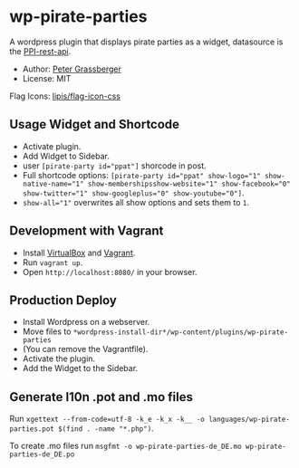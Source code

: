 wp-pirate-parties
=================

A wordpress plugin that displays pirate parties as a widget, datasource is the 
[PPI-rest-api](https://github.com/Pirate-Parties-International/PPI-rest-api).

* Author: [Peter Grassberger](http://petergrassberger.com)
* License: MIT

Flag Icons: [lipis/flag-icon-css](https://github.com/lipis/flag-icon-css)

Usage Widget and Shortcode
--------------------------

* Activate plugin.
* Add Widget to Sidebar.
* user `[pirate-party id="ppat"]` shorcode in post.
* Full shortcode options: `[pirate-party id="ppat" show-logo="1" show-native-name="1" show-membershipsshow-website="1" show-facebook="0" show-twitter="1" show-googleplus="0" show-youtube="0"]`.
* `show-all="1"` overwrites all show options and sets them to `1`.

Development with Vagrant
------------------------

* Install [VirtualBox](https://www.virtualbox.org/) and [Vagrant](https://www.vagrantup.com/).
* Run ``vagrant up``.
* Open `http://localhost:8080/` in your browser.

Production Deploy
-----------------

* Install Wordpress on a webserver.
* Move files to ``*wordpress-install-dir*/wp-content/plugins/wp-pirate-parties``
* (You can remove the Vagrantfile).
* Activate the plugin.
* Add the Widget to the Sidebar.

Generate l10n .pot and .mo files
--------------------------------
Run
`xgettext --from-code=utf-8 -k_e -k_x -k__ -o languages/wp-pirate-parties.pot $(find . -name "*.php")`.

To create .mo files run
`msgfmt -o wp-pirate-parties-de_DE.mo wp-pirate-parties-de_DE.po`
